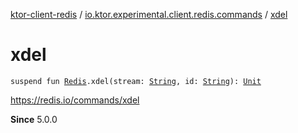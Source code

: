 [ktor-client-redis](../index.md) / [io.ktor.experimental.client.redis.commands](index.md) / [xdel](./xdel.md)

# xdel

`suspend fun `[`Redis`](../io.ktor.experimental.client.redis/-redis/index.md)`.xdel(stream: `[`String`](https://kotlinlang.org/api/latest/jvm/stdlib/kotlin/-string/index.html)`, id: `[`String`](https://kotlinlang.org/api/latest/jvm/stdlib/kotlin/-string/index.html)`): `[`Unit`](https://kotlinlang.org/api/latest/jvm/stdlib/kotlin/-unit/index.html)

https://redis.io/commands/xdel

**Since**
5.0.0

